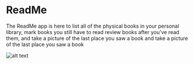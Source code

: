 # ReadMe

The ReadMe app is here to list all of the physical books in your personal library, 
mark books you still have to read review books after you've read them, 
and take a picture of the last place you saw a book and take a picture of the last place you saw a book

![alt text](https://github.com/IhorMuliar/ReadMe/tree/main/Preview/AddView.png)
